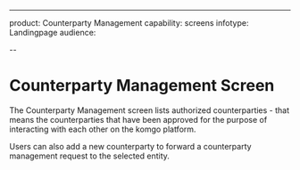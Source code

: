---
product: Counterparty Management
capability: screens
infotype: Landingpage
audience:

--

# Counterparty Management Screen

The Counterparty Management screen lists authorized counterparties - that means the counterparties that have been approved for the purpose of interacting with each other on the komgo platform.

Users can also add a new counterparty to forward a counterparty management request to the selected entity.